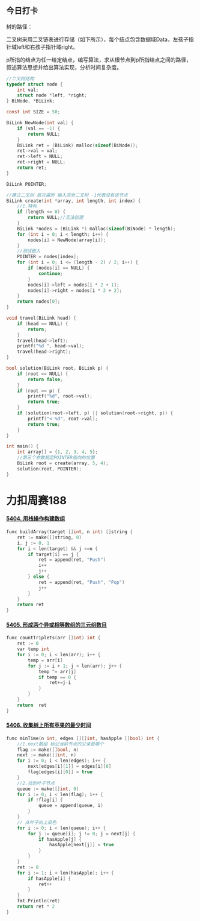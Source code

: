 ## 今日打卡

树的路径：

二叉树采用二叉链表进行存储（如下所示），每个结点包含数据域Data，左孩子指针域left和右孩子指针域right。

p所指的结点为任一给定结点，编写算法，求从根节点到p所指结点之间的路径，叙述算法思想并给出算法实现，分析时间复杂度。

``` c
//二叉树结构
typedef struct node {
    int val;
    struct node *left, *right;
} BiNode, *BiLink;

const int SIZE = 50;

BiLink NewNode(int val) {
    if (val == -1) {
        return NULL;
    }
    BiLink ret = (BiLink) malloc(sizeof(BiNode));
    ret->val = val;
    ret->left = NULL;
    ret->right = NULL;
    return ret;
}

BiLink POINTER;

//建立二叉树 层次遍历 输入完全二叉树 -1代表没有该节点
BiLink create(int *array, int length, int index) {
    //1.特判
    if (length <= 0) {
        return NULL;//无法创建
    }
    BiLink *nodes = (BiLink *) malloc(sizeof(BiNode) * length);
    for (int i = 0; i < length; i++) {
        nodes[i] = NewNode(array[i]);
    }
    //测试嵌入
    POINTER = nodes[index];
    for (int i = 0; i <= (length - 2) / 2; i++) {
        if (nodes[i] == NULL) {
            continue;
        }
        nodes[i]->left = nodes[i * 2 + 1];
        nodes[i]->right = nodes[i * 2 + 2];
    }
    return nodes[0];
}

void travel(BiLink head) {
    if (head == NULL) {
        return;
    }
    travel(head->left);
    printf("%d ", head->val);
    travel(head->right);
}

bool solution(BiLink root, BiLink p) {
    if (root == NULL) {
        return false;
    }
    if (root == p) {
        printf("%d", root->val);
        return true;
    }
    if (solution(root->left, p) || solution(root->right, p)) {
        printf("<-%d", root->val);
        return true;
    }
}

int main() {
    int array[] = {1, 2, 3, 4, 5};
    //第三个参数规定POINTER指向的位置
    BiLink root = create(array, 5, 4);
    solution(root, POINTER);
}

```







# 力扣周赛188

#### [5404. 用栈操作构建数组](https://leetcode-cn.com/problems/build-an-array-with-stack-operations/)

``` c
func buildArray(target []int, n int) []string {
	ret := make([]string, 0)
	i, j := 0, 1
	for i < len(target) && j <=n {
		if target[i] == j {
			ret = append(ret, "Push")
			i++
			j++
		} else {
			ret = append(ret, "Push", "Pop")
			j++
		}
	}
	return ret
}
```

#### [5405. 形成两个异或相等数组的三元组数目](https://leetcode-cn.com/problems/count-triplets-that-can-form-two-arrays-of-equal-xor/)

``` c
func countTriplets(arr []int) int {
	ret := 0
	var temp int
	for i := 0; i < len(arr); i++ {
		temp = arr[i]
		for j := i + 1; j < len(arr); j++ {
			temp ^= arr[j]
			if temp == 0 {
				ret+=j-i
			}
		}
	}
	return  ret
}
```



#### [5406. 收集树上所有苹果的最少时间](https://leetcode-cn.com/problems/minimum-time-to-collect-all-apples-in-a-tree/)

``` c
func minTime(n int, edges [][]int, hasApple []bool) int {
	//1.next数组 标记当前节点的父亲是哪个
	flag := make([]bool, n)
	next := make([]int, n)
	for i := 0; i < len(edges); i++ {
		next[edges[i][1]] = edges[i][0]
		flag[edges[i][0]] = true
	}
	//2.找到叶子节点
	queue := make([]int, 0)
	for i := 0; i < len(flag); i++ {
		if !flag[i] {
			queue = append(queue, i)
		}
	}
	// 从叶子向上染色
	for i := 0; i < len(queue); i++ {
		for j := queue[i]; j != 0; j = next[j] {
			if hasApple[j] {
				hasApple[next[j]] = true
			}
		}
	}
	ret := 0
	for i := 1; i < len(hasApple); i++ {
		if hasApple[i] {
			ret++
		}
	}
	fmt.Println(ret)
	return ret * 2
}
```


